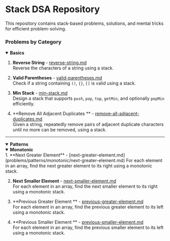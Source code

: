 # Stack DSA Repository

This repository contains stack-based problems, solutions, and mental tricks for efficient problem-solving.

### Problems by Category

<details open> 
<summary><strong> Basics </strong></summary>

1. **Reverse String** - [reverse-string.md](problems/basics/reverse-string.md)  
   Reverse the characters of a string using a stack.

2. **Valid Parentheses** - [valid-parentheses.md](problems/basics/valid-parentheses.md)  
   Check if a string containing `()`, `{}`, `[]` is valid using a stack.

3. **Min Stack** - [min-stack.md](problems/basics/min-stack.md)  
   Design a stack that supports `push`, `pop`, `top`, `getMin`, and optionally `popMin` efficiently.

4. **Remove All Adjacent Duplicates
   ** - [remove-all-adjacent-duplicates.md](problems/basics/remove-all-adjacent-duplicates.md)  
   Given a string, repeatedly remove pairs of adjacent duplicate characters until no more can be removed, using a stack.

</details>

---

<details open> 
<summary><strong> Patterns </strong></summary>
<details open>
<summary><strong> Monotonic </strong></summary>
1. **Next Greater Element** - [next-greater-element.md](problems/patterns/monotonic/next-greater-element.md)  
   For each element in an array, find the next greater element to its right using a monotonic stack.

2. **Next Smaller Element** - [next-smaller-element.md](problems/patterns/monotonic/next-smaller-element.md)  
   For each element in an array, find the next smaller element to its right using a monotonic stack.

3. **Previous Greater Element
   ** - [previous-greater-element.md](problems/patterns/monotonic/previous-greater-element.md)  
   For each element in an array, find the previous greater element to its left using a monotonic stack.

4. **Previous Smaller Element
   ** - [previous-smaller-element.md](problems/patterns/monotonic/previous-smaller-element.md)  
   For each element in an array, find the previous smaller element to its left using a monotonic stack.

</details>
</details>
   

